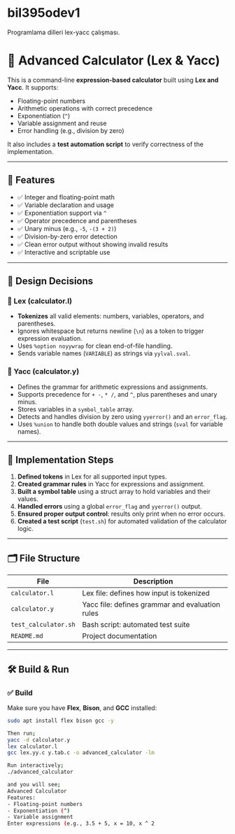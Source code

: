 # bil395odev1
Programlama dilleri lex-yacc çalışması.

# 🧮 Advanced Calculator (Lex & Yacc)

This is a command-line **expression-based calculator** built using **Lex and Yacc**. It supports:

- Floating-point numbers
- Arithmetic operations with correct precedence
- Exponentiation (`^`)
- Variable assignment and reuse
- Error handling (e.g., division by zero)

It also includes a **test automation script** to verify correctness of the implementation.

---

## 🚀 Features

- ✅ Integer and floating-point math
- ✅ Variable declaration and usage
- ✅ Exponentiation support via `^`
- ✅ Operator precedence and parentheses
- ✅ Unary minus (e.g., `-5`, `-(3 + 2)`)
- ✅ Division-by-zero error detection
- ✅ Clean error output without showing invalid results
- ✅ Interactive and scriptable use

---

## 🧠 Design Decisions

### 📌 Lex (calculator.l)
- **Tokenizes** all valid elements: numbers, variables, operators, and parentheses.
- Ignores whitespace but returns newline (`\n`) as a token to trigger expression evaluation.
- Uses `%option noyywrap` for clean end-of-file handling.
- Sends variable names (`VARIABLE`) as strings via `yylval.sval`.

### 📌 Yacc (calculator.y)
- Defines the grammar for arithmetic expressions and assignments.
- Supports precedence for `+ -`, `* /`, and `^`, plus parentheses and unary minus.
- Stores variables in a `symbol_table` array.
- Detects and handles division by zero using `yyerror()` and an `error_flag`.
- Uses `%union` to handle both double values and strings (`sval` for variable names).

---

## 🧱 Implementation Steps

1. **Defined tokens** in Lex for all supported input types.
2. **Created grammar rules** in Yacc for expressions and assignment.
3. **Built a symbol table** using a struct array to hold variables and their values.
4. **Handled errors** using a global `error_flag` and `yyerror()` output.
5. **Ensured proper output control**: results only print when no error occurs.
6. **Created a test script** (`test.sh`) for automated validation of the calculator logic.

---

## 🗂 File Structure

| File               | Description                                       |
|--------------------|---------------------------------------------------|
| `calculator.l`     | Lex file: defines how input is tokenized          |
| `calculator.y`     | Yacc file: defines grammar and evaluation rules   |
| `test_calculator.sh`          | Bash script: automated test suite                 |
| `README.md`        | Project documentation                             |

---

## 🛠 Build & Run

### ✅ Build

Make sure you have **Flex**, **Bison**, and **GCC** installed:

```bash
sudo apt install flex bison gcc -y

Then run;
yacc -d calculator.y
lex calculator.l
gcc lex.yy.c y.tab.c -o advanced_calculator -lm

Run interactively;
./advanced_calculator

and you will see;
Advanced Calculator
Features:
- Floating-point numbers
- Exponentiation (^)
- Variable assignment
Enter expressions (e.g., 3.5 + 5, x = 10, x ^ 2




